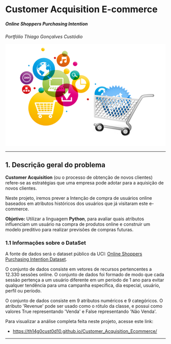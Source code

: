# Customer Acquisition E-commerce
##### Online Shoppers Purchasing Intention
*Portfólio Thiago Gonçalves Custódio*

![](ecommerce.png)

---
## 1. Descrição geral do problema

**Customer Acquisition** (ou o processo de obtenção de novos clientes) refere-se as estratégias que uma empresa pode adotar para a aquisição de novos clientes.

Neste projeto, iremos prever a Intenção de compra de usuários online baseados em atributos históricos dos usuários que já visitaram este e-commerce.

**Objetivo:** Utilizar a linguagem **Python**, para avaliar quais atributos influenciam um usuário na compra de produtos online e construir um modelo preditivo para realizar previsões de compras futuras.

### 1.1 Informações sobre o DataSet

A fonte de dados será o dataset público da UCI: [Online Shoppers Purchasing Intention Dataset](https://archive.ics.uci.edu/ml/datasets/Online+Shoppers+Purchasing+Intention+Dataset).

O conjunto de dados consiste em vetores de recursos pertencentes a 12.330 sessões online. O conjunto de dados foi formado de modo que cada sessão pertença a um usuário diferente em um período de 1 ano para evitar qualquer tendência para uma campanha específica, dia especial, usuário, perfil ou período.

O conjunto de dados consiste em 9 atributos numéricos e 9 categóricos. O atributo 'Revenue' pode ser usado como o rótulo da classe, e possui como valores True representando 'Venda' e False representando 'Não Venda'.

Para visualizar a análise completa feita neste projeto, acesse este link:

* https://th14g0cust0d10.github.io/Customer_Acquisition_Ecommerce/

---
